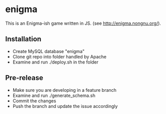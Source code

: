enigma
======

This is an Enigma-ish game written in JS. (see http://enigma.nongnu.org/).

Installation
------------

* Create MySQL database "enigma"
* Clone git repo into folder handled by Apache
* Examine and run ./deploy.sh in the folder

Pre-release
-----------

* Make sure you are developing in a feature branch
* Examine and run ./generate_schema.sh
* Commit the changes
* Push the branch and update the issue accordingly

